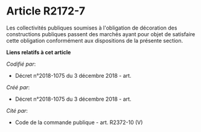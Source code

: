 # Article R2172-7

Les collectivités publiques soumises à l'obligation de décoration des constructions publiques passent des marchés ayant pour
objet de satisfaire cette obligation conformément aux dispositions de la présente section.

**Liens relatifs à cet article**

_Codifié par_:

  - Décret n°2018-1075 du 3 décembre 2018 - art.

_Créé par_:

  - Décret n°2018-1075 du 3 décembre 2018 - art.

_Cité par_:

  - Code de la commande publique - art. R2372-10 (V)

